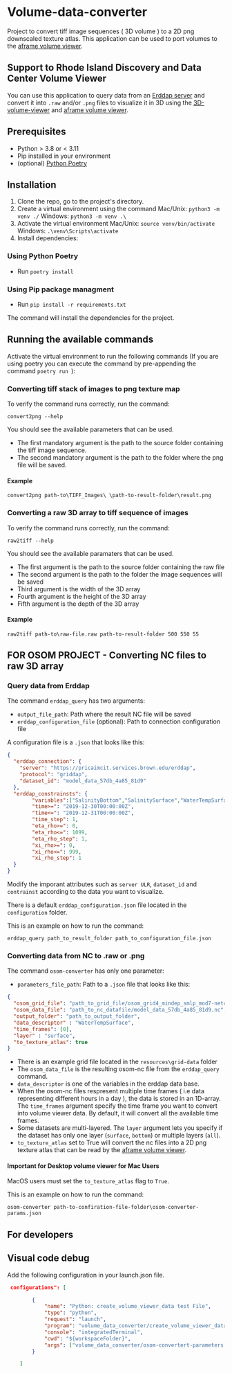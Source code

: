 # Volume-data-converter

Project to convert tiff image sequences ( 3D volume ) to a 2D png downscaled texture atlas. This application can be used to port volumes to the [aframe volume viewer](https://github.com/brown-ccv/react-volume-viewer).

## Support to Rhode Island Discovery and Data Center Volume Viewer

You can use this application to query data from an [Erddap server](https://pricaimcit.services.brown.edu/erddap) and convert it into `.raw` and/or `.png` files to visualize it in 3D using the [3D-volume-viewer](https://github.com/brown-ccv/VR-Volumeviewer) and [aframe volume viewer](https://github.com/brown-ccv/react-volume-viewer).

## Prerequisites

- Python > 3.8 or < 3.11
- Pip installed in your environment
- (optional) [Python Poetry](https://github.com/python-poetry/poetry)

## Installation

1. Clone the repo, go to the project's directory.
2. Create a virtual environment using the command  Mac/Unix: `python3 -m venv ./` Windows: `python3 -m venv .\`
3. Activate the virtual environment Mac/Unix: `source venv/bin/activate` Windows: `.\venv\Scripts\activate`
4. Install dependencies:

### Using Python Poetry

- Run `poetry install`  

### Using Pip package managment

- Run `pip install -r requirements.txt`  

The command will install the dependencies for the project.

## Running the available commands

Activate the virtual environment to run the following commands (If you are using poetry you can execute the command by pre-appending the command `poetry run `):

### Converting tiff stack of images to png texture map

To verify the command runs correctly, run the command:

`convert2png --help`

You should see the available parameters that can be used.

- The first mandatory argument is the path to the source folder containing the tiff image sequence.  
- The second mandatory argument is the path to the folder where the png file will be saved.

#### Example

`convert2png path-to\TIFF_Images\ \path-to-result-folder\result.png`

### Converting a raw 3D array to tiff sequence of images

To verify the command runs correctly, run the command:

`raw2tiff --help`

You should see the available paramaters that can be used.

- The first argument is the path to the source folder containing the raw file
- The second argument is the path to the folder the image sequences will be saved
- Third argument is the width of the 3D array
- Fourth argument is the height of the 3D array
- Fifth argument is the depth of the 3D array
  
#### Example

`raw2tiff path-to\raw-file.raw path-to-result-folder 500 550 55`

## FOR OSOM PROJECT - Converting NC files to raw 3D array

### Query data from Erddap

The command `erddap_query` has two arguments:

- `output_file_path`: Path where the result NC file will be saved
- `erddap_configuration_file` (optional): Path to connection configuration file

A configuration file is a `.json` that looks like this:

```json
{
  "erddap_connection": {
    "server": "https://pricaimcit.services.brown.edu/erddap",
    "protocol": "griddap",
    "dataset_id": "model_data_57db_4a85_81d9"
  }, 
  "erddap_constrainsts": {
        "variables":["SalinityBottom","SalinitySurface","WaterTempSurface","WaterTempBottom"],  
        "time>=": "2019-12-30T00:00:00Z",
        "time<=": "2019-12-31T00:00:00Z",
        "time_step": 1,
        "eta_rho>=": 0,
        "eta_rho<=": 1099,
        "eta_rho_step": 1,
        "xi_rho>=": 0,
        "xi_rho<=": 999,
        "xi_rho_step": 1
  }
}
```

Modify the imporant attributes such as `server ULR`, `dataset_id` and `contrainst` according to the data you want to visualize.

There is a default `erddap_configuration.json` file located in the `configuration` folder.

This is an example on how to run the command:

`erddap_query path_to_result_folder path_to_configuration_file.json`

### Converting data from NC to .raw or .png

The command `osom-converter` has only one parameter:

- `parameters_file_path`: Path to a `.json` file that looks like this:

```json
{
  "osom_grid_file": "path_to_grid_file/osom_grid4_mindep_smlp_mod7-netcdf4.nc",
  "osom_data_file": "path_to_nc_datafile/model_data_57db_4a85_81d9.nc",
  "output_folder": "path_to_output_folder",
  "data_descriptor" : "WaterTempSurface",
  "time_frames": [0],
  "layer" : "surface",
  "to_texture_atlas": true
}
```

- There is an example grid file located in the `resources\grid-data` folder
- The `osom_data_file` is the resulting osom-nc file from the `erddap_query` command.
- `data_descriptor` is one of the variables in the erddap data base.
- When the osom-nc files respresent multiple time frames ( i.e data representing different hours in a day ), the data is stored in an 1D-array. The `time_frames` argument specify the time frame you want to convert into volume viewer data. By default, it will convert all the available time frames.
- Some datasets are multi-layered. The `layer` argument lets you specify if the dataset has only one layer (`surface`, `bottom`) or multiple layers (`all`).
- `to_texture_atlas` set to True will convert the nc files into a 2D png texture atlas that can be read by the [aframe volume viewer](https://github.com/brown-ccv/react-volume-viewer).

#### Important for Desktop volume viewer for Mac Users

MacOS users must set the `to_texture_atlas` flag to `True`.

This is an example on how to run the command:

`osom-converter path-to-confiration-file-folder\osom-converter-params.json`
  
## For developers

## Visual code debug

Add the following configuration in your launch.json file.

```json
 configurations": [

        {
            "name": "Python: create_volume_viewer_data test File",
            "type": "python",
            "request": "launch",
            "program": "volume_data_converter/create_volume_viewer_data.py",
            "console": "integratedTerminal",
            "cwd": "${workspaceFolder}", 
            "args": ["volume_data_converter/osom-convertert-parameters.json"]
        }

    ]
```
